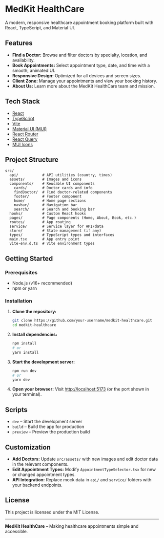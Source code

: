 # MedKit HealthCare

A modern, responsive healthcare appointment booking platform built with React, TypeScript, and Material UI.

## Features

- **Find a Doctor:** Browse and filter doctors by specialty, location, and availability.
- **Book Appointments:** Select appointment type, date, and time with a smooth, animated UI.
- **Responsive Design:** Optimized for all devices and screen sizes.
- **Client Zone:** Manage your appointments and view your booking history.
- **About Us:** Learn more about the MedKit HealthCare team and mission.

## Tech Stack

- [React](https://react.dev/)
- [TypeScript](https://www.typescriptlang.org/)
- [Vite](https://vitejs.dev/)
- [Material UI (MUI)](https://mui.com/)
- [React Router](https://reactrouter.com/)
- [React Query](https://tanstack.com/query/latest)
- [MUI Icons](https://mui.com/material-ui/material-icons/)

## Project Structure

```
src/
  api/           # API utilities (country, times)
  assets/        # Images and icons
  components/    # Reusable UI components
    cards/       # Doctor cards and info
    findDoctor/  # Find doctor-related components
    footer/      # Footer component
    home/        # Home page sections
    navbar/      # Navigation bar
    search/      # Search and booking bar
  hooks/         # Custom React hooks
  pages/         # Page components (Home, About, Book, etc.)
  routes/        # App routing
  service/       # Service layer for API/data
  store/         # State management (if any)
  types/         # TypeScript types and interfaces
  main.tsx       # App entry point
  vite-env.d.ts  # Vite environment types
```

## Getting Started

### Prerequisites

- Node.js (v16+ recommended)
- npm or yarn

### Installation

1. **Clone the repository:**
   ```bash
   git clone https://github.com/your-username/medkit-healthcare.git
   cd medkit-healthcare
   ```

2. **Install dependencies:**
   ```bash
   npm install
   # or
   yarn install
   ```

3. **Start the development server:**
   ```bash
   npm run dev
   # or
   yarn dev
   ```

4. **Open your browser:**
   Visit [http://localhost:5173](http://localhost:5173) (or the port shown in your terminal).

## Scripts

- `dev` – Start the development server
- `build` – Build the app for production
- `preview` – Preview the production build

## Customization

- **Add Doctors:** Update `src/assets/` with new images and edit doctor data in the relevant components.
- **Edit Appointment Types:** Modify `AppointmentTypeSelector.tsx` for new or changed appointment types.
- **API Integration:** Replace mock data in `api/` and `service/` folders with your backend endpoints.

## License

This project is licensed under the MIT License.

---

**MedKit HealthCare** – Making healthcare appointments simple and accessible.
